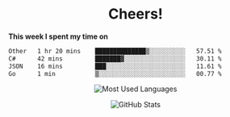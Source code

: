 <h1 align="center">Cheers!</h1>

**This week I spent my time on**
<!--START_SECTION:waka-->

```txt
Other   1 hr 20 mins    ██████████████▒░░░░░░░░░░   57.51 %
C#      42 mins         ███████▓░░░░░░░░░░░░░░░░░   30.11 %
JSON    16 mins         ███░░░░░░░░░░░░░░░░░░░░░░   11.61 %
Go      1 min           ▒░░░░░░░░░░░░░░░░░░░░░░░░   00.77 %
```

<!--END_SECTION:waka-->

<p align="center"><img src="https://github-readme-stats.vercel.app/api/top-langs/?username=thnkrn&layout=compact&hide=html&theme=tokyonight" alt="Most Used Languages" /></p>

<p align="center"><img src="https://github-readme-stats.vercel.app/api?username=thnkrn&show_icons=true&count_private=true&theme=tokyonight&show=reviews&hide_rank=false&rank_icon=github" alt="GitHub Stats" /></p>

<!-- <p align="center"><a href="https://wakatime.com"><img src="https://wakatime.com/share/@thnkrn/40092326-d1bd-471b-89da-9a7c63939402.png" /></p>
 -->
